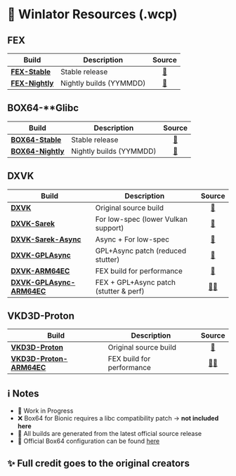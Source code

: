 # 🤖 Winlator Resources (.wcp)

## FEX
| Build | Description | Source |
|-------|-------------|:------:|
| [**FEX-Stable**](https://github.com/Arihany/Winlator-Resources/releases/tag/FEX-STABLE) | Stable release | <a href="https://github.com/FEX-Emu/FEX">🔗</a> |
| [**FEX-Nightly**](https://github.com/Arihany/Winlator-Resources/releases/tag/FEX-NIGHTLY) | Nightly builds (YYMMDD) | <a href="https://github.com/FEX-Emu/FEX">🔗</a> |


## BOX64-**Glibc
| Build | Description | Source |
|-------|-------------|:------:|
| [**BOX64-Stable**](https://github.com/Arihany/Winlator-Resources/releases/tag/BOX64-STABLE) | Stable release | <a href="https://github.com/ptitSeb/box64">🔗</a> |
| [**BOX64-Nightly**](https://github.com/Arihany/Winlator-Resources/releases/tag/BOX64-NIGHTLY) | Nightly builds (YYMMDD) | <a href="https://github.com/ptitSeb/box64">🔗</a> |


## DXVK
| Build | Description | Source |
|-------|-------------|:------:|
| [**DXVK**](https://github.com/Arihany/Winlator-Resources/releases/tag/DXVK) | Original source build | <a href="https://github.com/doitsujin/dxvk">🔗</a> |
| [**DXVK-Sarek**](https://github.com/Arihany/Winlator-Resources/releases/tag/DXVK-SAREK) | For low-spec (lower Vulkan support) | <a href="https://github.com/pythonlover02/DXVK-Sarek">🔗</a> |
| [**DXVK-Sarek-Async**](https://github.com/Arihany/Winlator-Resources/releases/tag/DXVK-SAREK-ASYNC) | Async + For low-spec | <a href="https://github.com/pythonlover02/DXVK-Sarek/tree/async">🔗</a> |
| [**DXVK-GPLAsync**](https://github.com/Arihany/Winlator-Resources/releases/tag/DXVK-GPLASYNC) | GPL+Async patch (reduced stutter) | <a href="https://gitlab.com/Ph42oN/dxvk-gplasync">🔗</a> |
| [**DXVK-ARM64EC**](https://github.com/Arihany/Winlator-Resources/releases/tag/DXVK-ARM64EC) | FEX build for performance | <a href="https://wiki.fex-emu.com/index.php/Development:ARM64EC">🔗</a> |
| [**DXVK-GPLAsync-ARM64EC**](https://github.com/Arihany/Winlator-Resources/releases/tag/DXVK-GPLASYNC-ARM64EC) | FEX + GPL+Async patch (stutter & perf) | <a href="https://gitlab.com/Ph42oN/dxvk-gplasync">🔗</a><a href="https://wiki.fex-emu.com/index.php/Development:ARM64EC">🔗</a> |


## VKD3D-Proton
| Build | Description | Source |
|-------|-------------|:------:|
| [**VKD3D-Proton**](https://github.com/Arihany/Winlator-Resources/releases/tag/VKD3D-PROTON) | Original source build | <a href="https://github.com/HansKristian-Work/vkd3d-proton">🔗</a> |
| [**VKD3D-Proton-ARM64EC**](https://github.com/Arihany/Winlator-Resources/releases/tag/VKD3D-PROTON-ARM64EC) | FEX build for performance | <a href="https://github.com/HansKristian-Work/vkd3d-proton">🔗</a><a href="https://wiki.fex-emu.com/index.php/Development:ARM64EC">🔗</a> |


## ℹ️ Notes
- 🚧 Work in Progress  
- ❌ Box64 for Bionic requires a libc compatibility patch → **not included here**  
- 🤖 All builds are generated from the latest official source release
- 🔗 Official Box64 configuration can be found [here](https://github.com/ptitSeb/box64/blob/main/system/box64.box64rc)


## ✨ Full credit goes to the original creators

